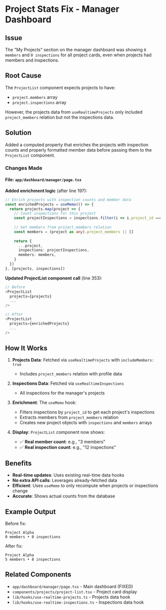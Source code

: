 # Project Stats Fix - Manager Dashboard

## Issue
The "My Projects" section on the manager dashboard was showing `0 members` and `0 inspections` for all project cards, even when projects had members and inspections.

## Root Cause

The `ProjectList` component expects projects to have:
- `project.members` array
- `project.inspections` array

However, the projects data from `useRealtimeProjects` only included `project_members` relation but not the inspections data.

## Solution

Added a computed property that enriches the projects with inspection counts and properly formatted member data before passing them to the `ProjectList` component.

### Changes Made

#### File: `app/dashboard/manager/page.tsx`

**Added enrichment logic** (after line 197):

```typescript
// Enrich projects with inspection counts and member data
const enrichedProjects = useMemo(() => {
  return projects.map(project => {
    // Count inspections for this project
    const projectInspections = inspections.filter(i => i.project_id === project.id)
    
    // Get members from project_members relation
    const members = (project as any).project_members || []
    
    return {
      ...project,
      inspections: projectInspections,
      members: members,
    }
  })
}, [projects, inspections])
```

**Updated ProjectList component call** (line 353):

```typescript
// Before
<ProjectList 
  projects={projects}
  ...
/>

// After
<ProjectList 
  projects={enrichedProjects}
  ...
/>
```

## How It Works

1. **Projects Data**: Fetched via `useRealtimeProjects` with `includeMembers: true`
   - Includes `project_members` relation with profile data

2. **Inspections Data**: Fetched via `useRealtimeInspections`
   - All inspections for the manager's projects

3. **Enrichment**: The `useMemo` hook:
   - Filters inspections by `project_id` to get each project's inspections
   - Extracts members from `project_members` relation
   - Creates new project objects with `inspections` and `members` arrays

4. **Display**: `ProjectList` component now shows:
   - ✅ **Real member count**: e.g., "3 members"
   - ✅ **Real inspection count**: e.g., "12 inspections"

## Benefits

- **Real-time updates**: Uses existing real-time data hooks
- **No extra API calls**: Leverages already-fetched data
- **Efficient**: Uses `useMemo` to only recompute when projects or inspections change
- **Accurate**: Shows actual counts from the database

## Example Output

Before fix:
```
Project Alpha
0 members • 0 inspections
```

After fix:
```
Project Alpha
5 members • 8 inspections
```

## Related Components

- `app/dashboard/manager/page.tsx` - Main dashboard (FIXED)
- `components/projects/project-list.tsx` - Project card display
- `lib/hooks/use-realtime-projects.ts` - Projects data hook
- `lib/hooks/use-realtime-inspections.ts` - Inspections data hook
